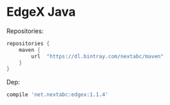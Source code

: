 # EdgeX Java

Repositories:

```gradle
repositories {
    maven {
        url  "https://dl.bintray.com/nextabc/maven" 
    }
}
```

Dep:

```gradle
compile 'net.nextabc:edgex:1.1.4'
```